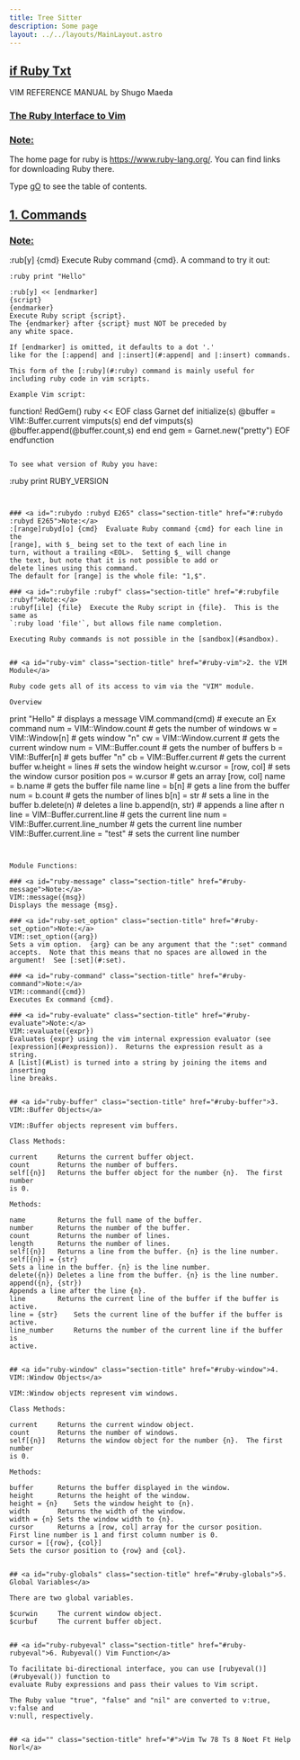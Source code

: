 ```yaml
---
title: Tree Sitter
description: Some page
layout: ../../layouts/MainLayout.astro
---
```



## <a id="Nvim" class="section-title" href="#Nvim"> if Ruby Txt</a> 

VIM REFERENCE MANUAL    by Shugo Maeda

### <a id="if_ruby ruby Ruby" class="section-title" href="#if_ruby ruby Ruby">The Ruby Interface to Vim</a>

### <a id="E266 E267 E268 E269 E270 E271 E272 E273" class="section-title" href="#E266 E267 E268 E269 E270 E271 E272 E273">Note:</a>

The home page for ruby is https://www.ruby-lang.org/.  You can find links for
downloading Ruby there.

Type [gO](#gO) to see the table of contents.


## <a id="ruby-commands" class="section-title" href="#ruby-commands">1. Commands</a> 

### <a id=":ruby :rub" class="section-title" href="#:ruby :rub">Note:</a>
:rub[y] {cmd}		Execute Ruby command {cmd}.  A command to try it out:
```
:ruby print "Hello"

:rub[y] << [endmarker]
{script}
{endmarker}
Execute Ruby script {script}.
The {endmarker} after {script} must NOT be preceded by
any white space.

If [endmarker] is omitted, it defaults to a dot '.'
like for the [:append| and |:insert](#:append| and |:insert) commands.

This form of the [:ruby](#:ruby) command is mainly useful for
including ruby code in vim scripts.

Example Vim script:
```

function! RedGem()
ruby << EOF
class Garnet
def initialize(s)
@buffer = VIM::Buffer.current
vimputs(s)
end
def vimputs(s)
@buffer.append(@buffer.count,s)
end
end
gem = Garnet.new("pretty")
EOF
endfunction

```

To see what version of Ruby you have:
```
:ruby print RUBY_VERSION

```


### <a id=":rubydo :rubyd E265" class="section-title" href="#:rubydo :rubyd E265">Note:</a>
:[range]rubyd[o] {cmd}	Evaluate Ruby command {cmd} for each line in the
[range], with $_ being set to the text of each line in
turn, without a trailing <EOL>.  Setting $_ will change
the text, but note that it is not possible to add or
delete lines using this command.
The default for [range] is the whole file: "1,$".

### <a id=":rubyfile :rubyf" class="section-title" href="#:rubyfile :rubyf">Note:</a>
:rubyf[ile] {file}	Execute the Ruby script in {file}.  This is the same as
`:ruby load 'file'`, but allows file name completion.

Executing Ruby commands is not possible in the [sandbox](#sandbox).


## <a id="ruby-vim" class="section-title" href="#ruby-vim">2. the VIM Module</a> 

Ruby code gets all of its access to vim via the "VIM" module.

Overview
```
print "Hello"			      # displays a message
VIM.command(cmd)		      # execute an Ex command
num = VIM::Window.count		      # gets the number of windows
w = VIM::Window[n]		      # gets window "n"
cw = VIM::Window.current	      # gets the current window
num = VIM::Buffer.count		      # gets the number of buffers
b = VIM::Buffer[n]		      # gets buffer "n"
cb = VIM::Buffer.current	      # gets the current buffer
w.height = lines		      # sets the window height
w.cursor = [row, col]		      # sets the window cursor position
pos = w.cursor			      # gets an array [row, col]
name = b.name			      # gets the buffer file name
line = b[n]			      # gets a line from the buffer
num = b.count			      # gets the number of lines
b[n] = str			      # sets a line in the buffer
b.delete(n)			      # deletes a line
b.append(n, str)		      # appends a line after n
line = VIM::Buffer.current.line       # gets the current line
num = VIM::Buffer.current.line_number # gets the current line number
VIM::Buffer.current.line = "test"     # sets the current line number

```


Module Functions:

### <a id="ruby-message" class="section-title" href="#ruby-message">Note:</a>
VIM::message({msg})
Displays the message {msg}.

### <a id="ruby-set_option" class="section-title" href="#ruby-set_option">Note:</a>
VIM::set_option({arg})
Sets a vim option.  {arg} can be any argument that the ":set" command
accepts.  Note that this means that no spaces are allowed in the
argument!  See [:set](#:set).

### <a id="ruby-command" class="section-title" href="#ruby-command">Note:</a>
VIM::command({cmd})
Executes Ex command {cmd}.

### <a id="ruby-evaluate" class="section-title" href="#ruby-evaluate">Note:</a>
VIM::evaluate({expr})
Evaluates {expr} using the vim internal expression evaluator (see
[expression](#expression)).  Returns the expression result as a string.
A [List](#List) is turned into a string by joining the items and inserting
line breaks.


## <a id="ruby-buffer" class="section-title" href="#ruby-buffer">3. VIM::Buffer Objects</a> 

VIM::Buffer objects represent vim buffers.

Class Methods:

current		Returns the current buffer object.
count		Returns the number of buffers.
self[{n}]	Returns the buffer object for the number {n}.  The first number
is 0.

Methods:

name		Returns the full name of the buffer.
number		Returns the number of the buffer.
count		Returns the number of lines.
length		Returns the number of lines.
self[{n}]	Returns a line from the buffer. {n} is the line number.
self[{n}] = {str}
Sets a line in the buffer. {n} is the line number.
delete({n})	Deletes a line from the buffer. {n} is the line number.
append({n}, {str})
Appends a line after the line {n}.
line		Returns the current line of the buffer if the buffer is
active.
line = {str}    Sets the current line of the buffer if the buffer is active.
line_number     Returns the number of the current line if the buffer is
active.


## <a id="ruby-window" class="section-title" href="#ruby-window">4. VIM::Window Objects</a> 

VIM::Window objects represent vim windows.

Class Methods:

current		Returns the current window object.
count		Returns the number of windows.
self[{n}]	Returns the window object for the number {n}.  The first number
is 0.

Methods:

buffer		Returns the buffer displayed in the window.
height		Returns the height of the window.
height = {n}	Sets the window height to {n}.
width		Returns the width of the window.
width = {n}	Sets the window width to {n}.
cursor		Returns a [row, col] array for the cursor position.
First line number is 1 and first column number is 0.
cursor = [{row}, {col}]
Sets the cursor position to {row} and {col}.


## <a id="ruby-globals" class="section-title" href="#ruby-globals">5. Global Variables</a> 

There are two global variables.

$curwin		The current window object.
$curbuf		The current buffer object.


## <a id="ruby-rubyeval" class="section-title" href="#ruby-rubyeval">6. Rubyeval() Vim Function</a> 

To facilitate bi-directional interface, you can use [rubyeval()](#rubyeval()) function to
evaluate Ruby expressions and pass their values to Vim script.

The Ruby value "true", "false" and "nil" are converted to v:true, v:false and
v:null, respectively.


## <a id="" class="section-title" href="#">Vim Tw 78 Ts 8 Noet Ft Help Norl</a> 



